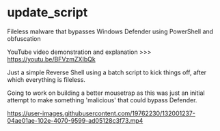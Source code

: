 # update_script
Fileless malware that bypasses Windows Defender using PowerShell and obfuscation

YouTube video demonstration and explanation >>> https://youtu.be/BFVzmZXIbQk

Just a simple Reverse Shell using a batch script to kick things off, after which everything is fileless. 

Going to work on building a better mousetrap as this was just an initial attempt to make something 'malicious' that could bypass Defender. 



https://user-images.githubusercontent.com/19762230/132001237-04ae01ae-102e-4070-9599-ad05128c3f73.mp4


